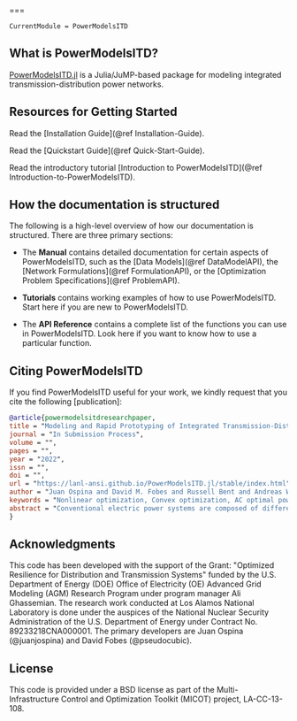 ===

```@meta
CurrentModule = PowerModelsITD
```

## What is PowerModelsITD?

[PowerModelsITD.jl](https://github.com/lanl-ansi/PowerModelsITD.jl) is a Julia/JuMP-based package for modeling integrated transmission-distribution power networks.

## Resources for Getting Started

Read the [Installation Guide](@ref Installation-Guide).

Read the [Quickstart Guide](@ref Quick-Start-Guide).

Read the introductory tutorial [Introduction to PowerModelsITD](@ref Introduction-to-PowerModelsITD).

## How the documentation is structured

The following is a high-level overview of how our documentation is structured. There are three primary sections:

- The **Manual** contains detailed documentation for certain aspects of PowerModelsITD, such as the [Data Models](@ref DataModelAPI), the [Network Formulations](@ref FormulationAPI), or the [Optimization Problem Specifications](@ref ProblemAPI).

- **Tutorials** contains working examples of how to use PowerModelsITD. Start here if you are new to PowerModelsITD.

- The **API Reference** contains a complete list of the functions you can use in PowerModelsITD. Look here if you want to know how to use a particular function.

## Citing PowerModelsITD

If you find PowerModelsITD useful for your work, we kindly request that you cite the following [publication]:

```bibtex
@article{powermodelsitdresearchpaper,
title = "Modeling and Rapid Prototyping of Integrated Transmission-Distribution OPF Formulations with PowerModelsITD.jl",
journal = "In Submission Process",
volume = "",
pages = "",
year = "2022",
issn = "",
doi = "",
url = "https://lanl-ansi.github.io/PowerModelsITD.jl/stable/index.html",
author = "Juan Ospina and David M. Fobes and Russell Bent and Andreas W\"achter",
keywords = "Nonlinear optimization, Convex optimization, AC optimal power flow, Julia language, Open-source",
abstract = "Conventional electric power systems are composed of different unidirectional power flow stages of generation transmission, and distribution, managed independently by transmission system and distribution system operators. However, as distribution systems increase in complexity due to the integration of distributed energy resources, coordination between transmission and distribution networks will be imperative for the optimal operation of the power grid. However, coupling models and formulations between transmission and distribution is non-trivial, in particular due to common practice of modeling transmission systems as single-phase, and distribution systems as multi-conductor phase-unbalanced. To enable the rapid prototyping of power flow formulations, in particular in the modeling of the boundary conditions between these two seemingly incompatible data models, we introduce PowerModelsITD.jl, a free, open-source toolkit written in Julia for integrated transmission-distribution (ITD) optimization that leverages mature optimization libraries from the InfrastructureModels.jl-ecosystem. The primary objective of the proposed framework is to provide baseline implementations of steady-state ITD optimization problems, while providing a common platform for the evaluation of emerging formulations and optimization problems. In this work, we introduce the nonlinear formulations currently supported in PowerModelsITD.jl, which include AC-polar, AC-rectangular, current-voltage, and a linear network transportation model. Results are validated using combinations of IEEE transmission and distribution networks."
}
```

## Acknowledgments

This code has been developed with the support of the Grant: "Optimized Resilience for Distribution and Transmission Systems" funded by the U.S. Department of Energy (DOE) Office of Electricity (OE) Advanced Grid Modeling (AGM) Research Program under program manager Ali Ghassemian. The research work conducted at Los Alamos National Laboratory is done under the auspices of the National Nuclear Security Administration of the U.S. Department of Energy under Contract No. 89233218CNA000001. The primary developers are Juan Ospina (@juanjospina) and David Fobes (@pseudocubic).

## License

This code is provided under a BSD license as part of the Multi-Infrastructure Control and Optimization Toolkit (MICOT) project, LA-CC-13-108.
